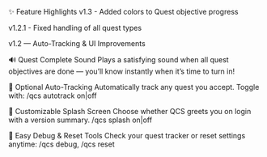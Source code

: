 ✨ Feature Highlights
v1.3 - Added colors to Quest objective progress

v1.2.1 - Fixed handling of all quest types

v1.2 — Auto-Tracking & UI Improvements

🔊 Quest Complete Sound
Plays a satisfying sound when all quest objectives are done — you’ll know instantly when it’s time to turn in!

🧭 Optional Auto-Tracking
Automatically track any quest you accept. Toggle with:
/qcs autotrack on|off

💬 Customizable Splash Screen
Choose whether QCS greets you on login with a version summary.
/qcs splash on|off

🧰 Easy Debug & Reset Tools
Check your quest tracker or reset settings anytime:
/qcs debug, /qcs reset